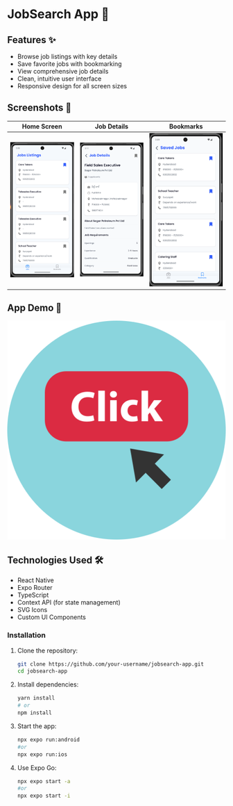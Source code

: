 # JobSearch App 📱

## Features ✨

- Browse job listings with key details
- Save favorite jobs with bookmarking
- View comprehensive job details
- Clean, intuitive user interface
- Responsive design for all screen sizes

## Screenshots 📸

| Home Screen | Job Details | Bookmarks |
|-------------|-------------|-----------|
| ![Home Screen](https://github.com/boyidapuvivek/LocalAssignmentApp/blob/main/screenshots/Screenshot%202025-06-11%20030844.png) | ![Job Details](https://github.com/boyidapuvivek/LocalAssignmentApp/blob/main/screenshots/Screenshot%202025-06-11%20031143.png) | ![Bookmarks](https://github.com/boyidapuvivek/LocalAssignmentApp/blob/main/screenshots/Screenshot%202025-06-11%20031005.png) |

## App Demo 🎥

[![App Demo Video](https://github.com/boyidapuvivek/LocalAssignmentApp/blob/main/screenshots/sign.png)](https://youtube.com/shorts/Pv96MKCuLWs?feature=share) <!-- Replace with actual video link -->

## Technologies Used 🛠️

- React Native
- Expo Router
- TypeScript
- Context API (for state management)
- SVG Icons
- Custom UI Components

### Installation

1. Clone the repository:
   ```bash
   git clone https://github.com/your-username/jobsearch-app.git
   cd jobsearch-app
2. Install dependencies:
   ```bash
   yarn install
   # or
   npm install
3. Start the app:
   ```bash
   npx expo run:android
   #or
   npx expo run:ios
4. Use Expo Go:
   ```bash
   npx expo start -a
   #or
   npx expo start -i
